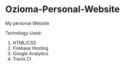# Ozioma-Personal-Website
My personal Website

Technilogy Used: 

1. HTML/CSS
2. Firebase Hosting
3. Google Analytics
4. Travis CI
